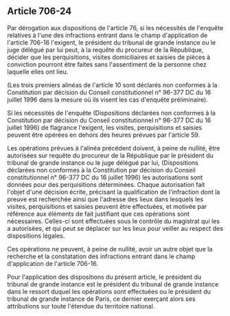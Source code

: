 Article 706-24
----
Par dérogation aux dispositions de l'article 76, si les nécessités de l'enquête
relatives à l'une des infractions entrant dans le champ d'application de
l'article 706-16 l'exigent, le président du tribunal de grande instance ou le
juge délégué par lui peut, à la requête du procureur de la République, décider
que les perquisitions, visites domiciliaires et saisies de pièces à conviction
pourront être faites sans l'assentiment de la personne chez laquelle elles ont
lieu.

(Les trois premiers alinéas de l'article 10 sont déclarés non conformes à la
Constitution par décision du Conseil constitutionnel n° 96-377 DC du 16 juillet
1996 dans la mesure où ils visent les cas d'enquête préliminaire).

Si les nécessités de l'enquête (Dispositions déclarées non conformes à la
Constitution par décision du Conseil constitutionnel n° 96-377 DC du 16 juillet
1996) de flagrance l'exigent, les visites, perquisitions et saisies peuvent être
opérées en dehors des heures prévues par l'article 59.

Les opérations prévues à l'alinéa précédent doivent, à peine de nullité, être
autorisées sur requête du procureur de la République par le président du
tribunal de grande instance ou le juge délégué par lui, (Dispositions déclarées
non conformes à la Constitution par décision du Conseil constitutionnel n°
96-377 DC du 16 juillet 1996) les autorisations sont données pour des
perquisitions déterminées. Chaque autorisation fait l'objet d'une décision
écrite, précisant la qualification de l'infraction dont la preuve est recherchée
ainsi que l'adresse des lieux dans lesquels les visites, perquisitions et
saisies peuvent être effectuées, et motivée par référence aux éléments de fait
justifiant que ces opérations sont nécessaires. Celles-ci sont effectuées sous
le contrôle du magistrat qui les a autorisées, et qui peut se déplacer sur les
lieux pour veiller au respect des dispositions légales.

Ces opérations ne peuvent, à peine de nullité, avoir un autre objet que la
recherche et la constatation des infractions entrant dans le champ d'application
de l'article 706-16.

Pour l'application des dispositions du présent article, le président du tribunal
de grande instance est le président du tribunal de grande instance dans le
ressort duquel les opérations sont effectuées ou le président du tribunal de
grande instance de Paris, ce dernier exerçant alors ses attributions sur toute
l'étendue du territoire national.
